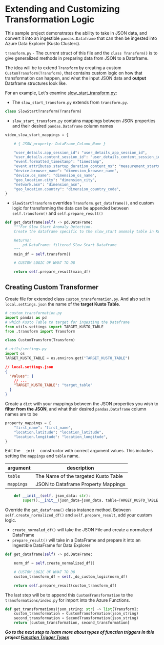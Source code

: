# Extending and Customizing Transformation Logic

This sample project demonstrates the ability to take in JSON data, and convert it into an ingestible `pandas.Dataframe` that can then be ingested into Azure Data Explorer (Kusto Clusters).

`transform.py` - The current struct of this file and the `class Transform()` is to give generalized methods in preparing data from JSON to a Dataframe.

The idea will be to extend `Transform` by creating a custom `CustomTransform(Transform)`, that contains custom logic on how that transformation can happen, and what the input JSON data and **output** Dataframe structures look like.

For an example, Let's examine [slow_start_transform.py](../functions/transformations/slow_start_transform.py):

- The `slow_start_transform.py` extends from `transform.py`.

```python
class SlowStartTransform(Transform)
```

- `slow_start_transform.py` contains mappings between JSON properties and their desired `pandas.Dataframe` column names

```python
video_slow_start_mappings = {

    # { JSON_property: DataFrame_Column_Name }

    "user_details.app_session_id": "user_details_app_session_id",
    "user_details.content_session_id": "user_details_content_session_id",
    "event.formatted_timestamp": "timestamp",
    "event.attributes.startup_duration_content_ms": "measurement_startup_duration_content_ms",
    "device.browser_name": "dimension_browser_name",
    "device.os_name": "dimension_os_name",
    "geo_location.city": "dimension_city",
    "network.asn": "dimension_asn",
    "geo_location.country": "dimension_country_code",
}
```

- `SlowStartTransform` overrides `Transform.get_dataframe()`, and custom logic for transforming the data can be appended between `self.transform()` and `self.prepare_result()`

```python
def get_dataframe(self) -> pd.DataFrame:
    """For Slow Start Anomaly Detection.
    Create the dataframe specific to the slow_start anomaly table in Kusto.

    Returns:
        pd.DataFrame: filtered Slow Start Dataframe
    """
    main_df = self.transform()

    # CUSTOM LOGIC OF WHAT TO DO

    return self.prepare_result(main_df)
```

## Creating Custom Transformer

Create file for extended class `custom_transformation.py`. And also set in `local.settings.json` the name of the **target Kusto Table**.

```python
# custom_transformation.py
import pandas as pd
# which Kusto Table to target for ingesting the Dataframe
from utils.settings import TARGET_KUSTO_TABLE
from .transform import Transform

class CustomTransform(Transform)

```

```python
# utils/settings.py
import os
TARGET_KUSTO_TABLE = os.environ.get("TARGET_KUSTO_TABLE")
```

```json
// local.settings.json
{
  "Values": {
    // ...
    "TARGET_KUSTO_TABLE": "target_table"
  }
}
```

Create a `dict` with your mappings between the JSON properties you wish to **filter from the JSON**, and what their desired `pandas.Dataframe` column names are to be

```python
property_mappings = {
    "first_name": "first_name",
    "location.latitude": "location_latitude",
    "location.longitude": "location_longitude",
}
```

Edit the `__init__` constructor with correct argument values. This includes setting the
`mappings` and `table` name.

| argument   | description                          |
| ---------- | ------------------------------------ |
| `table`    | The Name of the targeted Kusto Table |
| `mappings` | JSON to Dataframe Property Mappings  |

```python
    def __init__(self, json_data: str):
        super().__init__(json_data=json_data, table=TARGET_KUSTO_TABLE, mappings=self.property_mappings)
```

Override the `get_dataframe()` class instance method. Between `self.create_normalized_df()` and `self.prepare_result`, add your custom logic.

- `create_normaled_df()` will take the JSON File and create a normalized DataFrame
- `prepare_result()` will take in a DataFrame and prepare it into an Ingestible DataFrame for Data Explorer

```python
def get_dataframe(self) -> pd.DataFrame:

    norm_df = self.create_normalized_df()

    # CUSTOM LOGIC OF WHAT TO DO
    custom_transform_df = self._do_custom_logic(norm_df)

    return self.prepare_result(custom_transform_df)
```

The last step will be to append this `CustomTransformation` to the `transformations/index.py` for import into the Azure Functions.

```python
def get_transformations(json_string: str) -> list[Transform]:
    custom_transformation = CustomTransformation(json_string)
    second_transformation = SecondTransformation(json_string)
    return [custom_transformation, second_transformation]
```

***Go to the next step to learn more about types of function triggers in this project [Function Trigger Types](/docs/4_function_triggers.md)***
